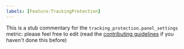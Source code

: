 ```yaml
---
labels: [Feature:TrackingProtection]
---
```


This is a stub commentary for the `tracking_protection.panel_settings` metric: please feel free to edit (read the
[contributing guidelines](https://github.com/mozilla/glean-annotations/blob/main/CONTRIBUTING.md)
if you haven't done this before)
